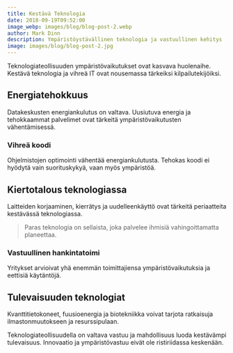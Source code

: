 ```yaml
---
title: Kestävä Teknologia
date: 2018-09-19T09:52:00
image_webp: images/blog/blog-post-2.webp
author: Mark Dinn
description: Ympäristöystävällinen teknologia ja vastuullinen kehitys
image: images/blog/blog-post-2.jpg
---
```

Teknologiateollisuuden ympäristövaikutukset ovat kasvava huolenaihe. Kestävä teknologia ja vihreä IT ovat nousemassa tärkeiksi kilpailutekijöiksi.

## Energiatehokkuus

Datakeskusten energiankulutus on valtava. Uusiutuva energia ja tehokkaammat palvelimet ovat tärkeitä ympäristövaikutusten vähentämisessä.

### Vihreä koodi

Ohjelmistojen optimointi vähentää energiankulutusta. Tehokas koodi ei hyödytä vain suorituskykyä, vaan myös ympäristöä.

## Kiertotalous teknologiassa

Laitteiden korjaaminen, kierrätys ja uudelleenkäyttö ovat tärkeitä periaatteita kestävässä teknologiassa.

> Paras teknologia on sellaista, joka palvelee ihmisiä vahingoittamatta planeettaa.

### Vastuullinen hankintatoimi

Yritykset arvioivat yhä enemmän toimittajiensa ympäristövaikutuksia ja eettisiä käytäntöjä.

## Tulevaisuuden teknologiat

Kvanttitietokoneet, fuusioenergia ja biotekniikka voivat tarjota ratkaisuja ilmastonmuutokseen ja resurssipulaan.

Teknologiateollisuudella on valtava vastuu ja mahdollisuus luoda kestävämpi tulevaisuus. Innovaatio ja ympäristövastuu eivät ole ristiriidassa keskenään.
